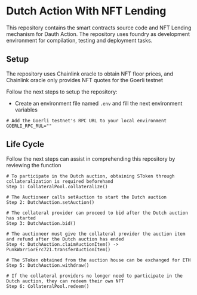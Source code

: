 # Dutch Action With NFT Lending
This repository contains the smart contracts source code and NFT Lending mechanism for Dauth Action. The repository uses foundry as development environment for compilation, testing and deployment tasks.

## Setup

The repository uses Chainlink oracle to obtain NFT floor prices, and Chainlink oracle only provides NFT quotes for the Goerli testnet

Follow the next steps to setup the repository:

- Create an environment file named `.env` and fill the next environment variables

```
# Add the Goerli testnet's RPC URL to your local environment
GOERLI_RPC_RUL=""
```

## Life Cycle

Follow the next steps can assist in comprehending this repository by reviewing the function

```
# To participate in the Dutch auction, obtaining SToken through collateralization is required beforehand
Step 1: CollateralPool.collateralize()

# The Auctioneer calls setAuction to start the Dutch auction
Step 2: DutchAuction.setAuction()

# The collateral provider can proceed to bid after the Dutch auction has started
Step 3: DutchAuction.bid()

# The auctioneer must give the collateral provider the auction item and refund after the Dutch auction has ended
Step 4: DutchAuction.claimAuctionItem() -> PunkWarriorErc721.transferAuctionItem()

# The SToken obtained from the auction house can be exchanged for ETH
Step 5: DutchAuction.withdraw()

# If the collateral providers no longer need to participate in the Dutch auction, they can redeem their own NFT
Step 6: CollateralPool.redeem()
```
